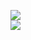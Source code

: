 [![](https://img.shields.io/badge/Made%20With-Github%20Spray-lightgrey.svg?style=for-the-badge&logo=github)](https://github.com/Annihil/github-spray#21094)  
[![](https://i.imgur.com/2DrTn0Z.gif)](https://github.com/Annihil/github-spray)